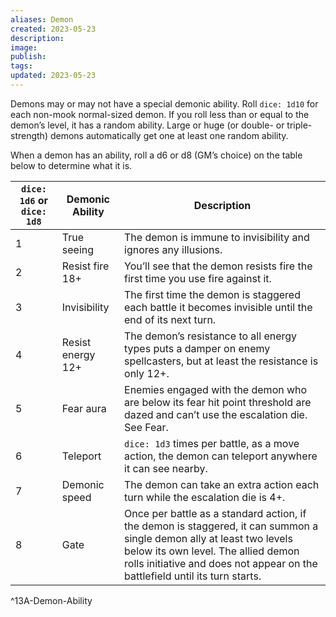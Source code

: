 ```yaml
---
aliases: Demon
created: 2023-05-23
description: 
image: 
publish: 
tags: 
updated: 2023-05-23
---
```

Demons may or may not have a special demonic ability. Roll `dice: 1d10` for each non-mook normal-sized demon. If you roll less than or equal to the demon’s level, it has a random ability. Large or huge (or double- or triple-strength) demons automatically get one at least one random ability.

When a demon has an ability, roll a d6 or d8 (GM’s choice) on the table below to determine what it is.

| `dice: 1d6` or `dice: 1d8` | Demonic Ability   | Description                                                                                                                                                                                                                                 |
| -------------------------- | ----------------- | ------------------------------------------------------------------------------------------------------------------------------------------------------------------------------------------------------------------------------------------- |
| 1                          | True seeing       | The demon is immune to invisibility and ignores any illusions.                                                                                                                                                                              |
| 2                          | Resist fire 18+   | You’ll see that the demon resists fire the first time you use fire against it.                                                                                                                                                              |
| 3                          | Invisibility      | The first time the demon is staggered each battle it becomes invisible until the end of its next turn.                                                                                                                                      |
| 4                          | Resist energy 12+ | The demon’s resistance to all energy types puts a damper on enemy spellcasters, but at least the resistance is only 12+.                                                                                                                    |
| 5                          | Fear aura         | Enemies engaged with the demon who are below its fear hit point threshold are dazed and can’t use the escalation die. See Fear.                                                                                                             |
| 6                          | Teleport          | `dice: 1d3` times per battle, as a move action, the demon can teleport anywhere it can see nearby.                                                                                                                                          |
| 7                          | Demonic speed     | The demon can take an extra action each turn while the escalation die is 4+.                                                                                                                                                                |
| 8                          | Gate              | Once per battle as a standard action, if the demon is staggered, it can summon a single demon ally at least two levels below its own level. The allied demon rolls initiative and does not appear on the battlefield until its turn starts. |
^13A-Demon-Ability